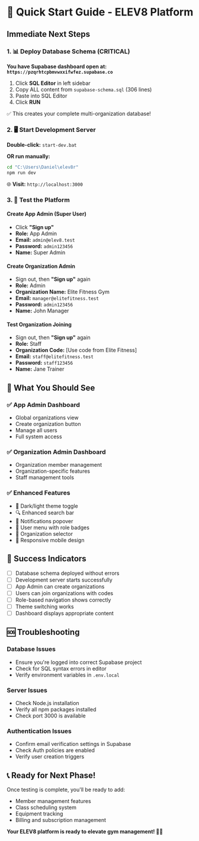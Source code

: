 # 🚀 Quick Start Guide - ELEV8 Platform

## Immediate Next Steps

### 1. 📊 Deploy Database Schema (CRITICAL)
**You have Supabase dashboard open at: `https://pzqrhtcpbmvwxxifwfez.supabase.co`**

1. Click **SQL Editor** in left sidebar
2. Copy ALL content from `supabase-schema.sql` (306 lines)
3. Paste into SQL Editor
4. Click **RUN**

✅ This creates your complete multi-organization database!

### 2. 🖥️ Start Development Server
**Double-click:** `start-dev.bat`

**OR run manually:**
```bash
cd "C:\Users\Daniel\elev8r"
npm run dev
```

🌐 **Visit:** `http://localhost:3000`

### 3. 🧪 Test the Platform

#### Create App Admin (Super User)
- Click **"Sign up"** 
- **Role:** App Admin
- **Email:** `admin@elev8.test`
- **Password:** `admin123456`
- **Name:** Super Admin

#### Create Organization Admin
- Sign out, then **"Sign up"** again
- **Role:** Admin
- **Organization Name:** Elite Fitness Gym
- **Email:** `manager@elitefitness.test`
- **Password:** `admin123456`
- **Name:** John Manager

#### Test Organization Joining
- Sign out, then **"Sign up"** again
- **Role:** Staff
- **Organization Code:** [Use code from Elite Fitness]
- **Email:** `staff@elitefitness.test`
- **Password:** `staff123456`
- **Name:** Jane Trainer

## 🎯 What You Should See

### ✅ App Admin Dashboard
- Global organizations view
- Create organization button
- Manage all users
- Full system access

### ✅ Organization Admin Dashboard
- Organization member management
- Organization-specific features
- Staff management tools

### ✅ Enhanced Features
- 🌙 Dark/light theme toggle
- 🔍 Enhanced search bar
- 🔔 Notifications popover
- 👤 User menu with role badges
- 🏢 Organization selector
- 📱 Responsive mobile design

## 🎉 Success Indicators

- [ ] Database schema deployed without errors
- [ ] Development server starts successfully
- [ ] App Admin can create organizations
- [ ] Users can join organizations with codes
- [ ] Role-based navigation shows correctly
- [ ] Theme switching works
- [ ] Dashboard displays appropriate content

## 🆘 Troubleshooting

### Database Issues
- Ensure you're logged into correct Supabase project
- Check for SQL syntax errors in editor
- Verify environment variables in `.env.local`

### Server Issues
- Check Node.js installation
- Verify all npm packages installed
- Check port 3000 is available

### Authentication Issues
- Confirm email verification settings in Supabase
- Check Auth policies are enabled
- Verify user creation triggers

## 📞 Ready for Next Phase!
Once testing is complete, you'll be ready to add:
- Member management features
- Class scheduling system
- Equipment tracking
- Billing and subscription management

**Your ELEV8 platform is ready to elevate gym management! 🏋️‍♂️**
